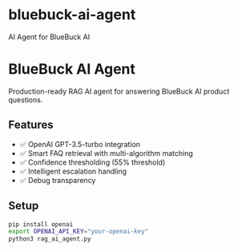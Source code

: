 # bluebuck-ai-agent
AI Agent for BlueBuck AI
# BlueBuck AI Agent

Production-ready RAG AI agent for answering BlueBuck AI product questions.

## Features
- ✅ OpenAI GPT-3.5-turbo integration
- ✅ Smart FAQ retrieval with multi-algorithm matching  
- ✅ Confidence thresholding (55% threshold)
- ✅ Intelligent escalation handling
- ✅ Debug transparency

## Setup
```bash
pip install openai
export OPENAI_API_KEY="your-openai-key"
python3 rag_ai_agent.py
